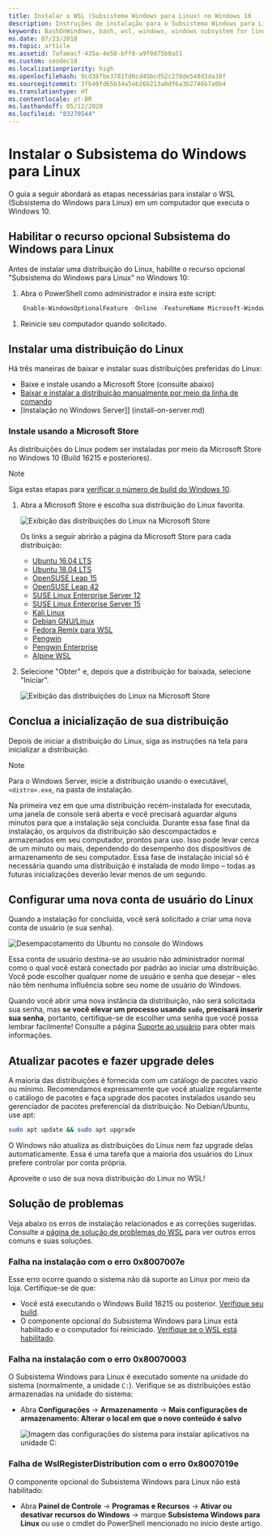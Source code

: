 ```yaml
---
title: Instalar o WSL (Subsistema Windows para Linux) no Windows 10
description: Instruções de instalação para o Subsistema Windows para Linux no Windows 10.
keywords: BashOnWindows, bash, wsl, windows, windows subsystem for linux, windowssubsystem, ubuntu, debian, suse, windows 10, install
ms.date: 07/23/2018
ms.topic: article
ms.assetid: 7afaeacf-435a-4e58-bff0-a9f0d75b8a51
ms.custom: seodec18
ms.localizationpriority: high
ms.openlocfilehash: 9cd38fbe3781fd0cd45bcd52c278de548d3da38f
ms.sourcegitcommit: 3fb40fd65b34a5eb26b213a0df6a3b2746b7a9b4
ms.translationtype: HT
ms.contentlocale: pt-BR
ms.lasthandoff: 05/12/2020
ms.locfileid: "83270544"
---
```

# <a name="install-windows-subsystem-for-linux"></a>Instalar o Subsistema do Windows para Linux

O guia a seguir abordará as etapas necessárias para instalar o WSL (Subsistema do Windows para Linux) em um computador que executa o Windows 10.

## <a name="enable-the-windows-subsystem-for-linux-optional-feature"></a>Habilitar o recurso opcional Subsistema do Windows para Linux

Antes de instalar uma distribuição do Linux, habilite o recurso opcional "Subsistema do Windows para Linux" no Windows 10:

1. Abra o PowerShell como administrador e insira este script:

```powershell
    Enable-WindowsOptionalFeature -Online -FeatureName Microsoft-Windows-Subsystem-Linux
```

1. Reinicie seu computador quando solicitado.

## <a name="install-a-linux-distribution"></a>Instalar uma distribuição do Linux

Há três maneiras de baixar e instalar suas distribuições preferidas do Linux:

- Baixe e instale usando a Microsoft Store (consulte abaixo)
- [Baixar e instalar a distribuição manualmente por meio da linha de comando](install-manual.md)
- [Instalação no Windows Server]] (install-on-server.md)

### <a name="install-from-the-microsoft-store"></a>Instale usando a Microsoft Store

As distribuições do Linux podem ser instaladas por meio da Microsoft Store no Windows 10 (Build 16215 e posteriores).

> [!NOTE]
> Siga estas etapas para [verificar o número de build do Windows 10](troubleshooting.md#check-your-build-number).

1. Abra a Microsoft Store e escolha sua distribuição do Linux favorita.

    ![Exibição das distribuições do Linux na Microsoft Store](media/store.png)

    Os links a seguir abrirão a página da Microsoft Store para cada distribuição:

    - [Ubuntu 16.04 LTS](https://www.microsoft.com/store/apps/9pjn388hp8c9)
    - [Ubuntu 18.04 LTS](https://www.microsoft.com/store/apps/9N9TNGVNDL3Q)
    - [OpenSUSE Leap 15](https://www.microsoft.com/store/apps/9n1tb6fpvj8c)
    - [OpenSUSE Leap 42](https://www.microsoft.com/store/apps/9njvjts82tjx)
    - [SUSE Linux Enterprise Server 12](https://www.microsoft.com/store/apps/9p32mwbh6cns)
    - [SUSE Linux Enterprise Server 15](https://www.microsoft.com/store/apps/9pmw35d7fnlx)
    - [Kali Linux](https://www.microsoft.com/store/apps/9PKR34TNCV07)
    - [Debian GNU/Linux](https://www.microsoft.com/store/apps/9MSVKQC78PK6)
    - [Fedora Remix para WSL](https://www.microsoft.com/store/apps/9n6gdm4k2hnc)
    - [Pengwin](https://www.microsoft.com/store/apps/9NV1GV1PXZ6P)
    - [Pengwin Enterprise](https://www.microsoft.com/store/apps/9N8LP0X93VCP)
    - [Alpine WSL](https://www.microsoft.com/store/apps/9p804crf0395)

1. Selecione "Obter" e, depois que a distribuição for baixada, selecione "Iniciar".

    ![Exibição das distribuições do Linux na Microsoft Store](media/UbuntuStore.png)

## <a name="complete-initialization-of-your-distro"></a>Conclua a inicialização de sua distribuição

Depois de iniciar a distribuição do Linux, siga as instruções na tela para inicializar a distribuição.

> [!NOTE]
> Para o Windows Server, inicie a distribuição usando o executável, `<distro>.exe`, na pasta de instalação.

Na primeira vez em que uma distribuição recém-instalada for executada, uma janela de console será aberta e você precisará aguardar alguns minutos para que a instalação seja concluída. Durante essa fase final da instalação, os arquivos da distribuição são descompactados e armazenados em seu computador, prontos para uso. Isso pode levar cerca de um minuto ou mais, dependendo do desempenho dos dispositivos de armazenamento de seu computador. Essa fase de instalação inicial só é necessária quando uma distribuição é instalada de modo limpo – todas as futuras inicializações deverão levar menos de um segundo.

## <a name="set-up-a-new-linux-user-account"></a>Configurar uma nova conta de usuário do Linux

Quando a instalação for concluída, você será solicitado a criar uma nova conta de usuário (e sua senha).

![Desempacotamento do Ubuntu no console do Windows](media/UbuntuInstall.png)

Essa conta de usuário destina-se ao usuário não administrador normal como o qual você estará conectado por padrão ao iniciar uma distribuição. Você pode escolher qualquer nome de usuário e senha que desejar – eles não têm nenhuma influência sobre seu nome de usuário do Windows.

Quando você abrir uma nova instância da distribuição, não será solicitada sua senha, mas **se você elevar um processo usando `sudo`, precisará inserir sua senha**, portanto, certifique-se de escolher uma senha que você possa lembrar facilmente! Consulte a página [Suporte ao usuário](user-support.md) para obter mais informações.

## <a name="update--upgrade-packages"></a>Atualizar pacotes e fazer upgrade deles

A maioria das distribuições é fornecida com um catálogo de pacotes vazio ou mínimo. Recomendamos expressamente que você atualize regularmente o catálogo de pacotes e faça upgrade dos pacotes instalados usando seu gerenciador de pacotes preferencial da distribuição. No Debian/Ubuntu, use apt:

```bash
sudo apt update && sudo apt upgrade
```

O Windows não atualiza as distribuições do Linux nem faz upgrade delas automaticamente. Essa é uma tarefa que a maioria dos usuários do Linux prefere controlar por conta própria.

Aproveite o uso de sua nova distribuição do Linux no WSL!

## <a name="troubleshooting"></a>Solução de problemas

Veja abaixo os erros de instalação relacionados e as correções sugeridas. Consulte a [página de solução de problemas do WSL](troubleshooting.md) para ver outros erros comuns e suas soluções.

### <a name="installation-failed-with-error-0x8007007e"></a>Falha na instalação com o erro 0x8007007e

Esse erro ocorre quando o sistema não dá suporte ao Linux por meio da loja.  Certifique-se de que:

- Você está executando o Windows Build 16215 ou posterior. [Verifique seu build](troubleshooting.md#check-your-build-number).
- O componente opcional do Subsistema Windows para Linux está habilitado e o computador foi reiniciado.  [Verifique se o WSL está habilitado](troubleshooting.md#confirm-wsl-is-enabled).

### <a name="installation-failed-with-error-0x80070003"></a>Falha na instalação com o erro 0x80070003

O Subsistema Windows para Linux é executado somente na unidade do sistema (normalmente, a unidade `C:`). Verifique se as distribuições estão armazenadas na unidade do sistema:

- Abra **Configurações** -> **Armazenamento** -> **Mais configurações de armazenamento: Alterar o local em que o novo conteúdo é salvo**
  
    ![Imagem das configurações do sistema para instalar aplicativos na unidade C:](media/AppStorage.png)

### <a name="wslregisterdistribution-failed-with-error-0x8007019e"></a>Falha de WslRegisterDistribution com o erro 0x8007019e

O componente opcional do Subsistema Windows para Linux não está habilitado:

- Abra **Painel de Controle** -> **Programas e Recursos** -> **Ativar ou desativar recursos do Windows** -> marque **Subsistema Windows para Linux** ou use o cmdlet do PowerShell mencionado no início deste artigo.
